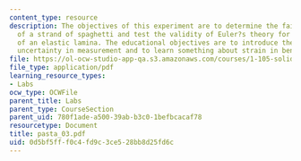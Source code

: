 ```yaml
---
content_type: resource
description: The objectives of this experiment are to determine the failure strain
  of a strand of spaghetti and test the validity of Euler?s theory for the large deflections
  of an elastic lamina. The educational objectives are to introduce the concept of
  uncertainty in measurement and to learn something about strain in bending.
file: https://ol-ocw-studio-app-qa.s3.amazonaws.com/courses/1-105-solid-mechanics-laboratory-fall-2003/0d5bf5fff0c4fd9c3ce528bb8d25fd6c_pasta_03.pdf
file_type: application/pdf
learning_resource_types:
- Labs
ocw_type: OCWFile
parent_title: Labs
parent_type: CourseSection
parent_uid: 780f1ade-a500-39ab-b3c0-1befbcacaf78
resourcetype: Document
title: pasta_03.pdf
uid: 0d5bf5ff-f0c4-fd9c-3ce5-28bb8d25fd6c
---
```

